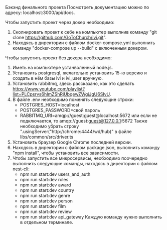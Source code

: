 Бэкэнд финального проекта
Посмотреть документацию можно по адресу: localhost:3000/api/docs.

Чтобы запустить проект через докер необходимо:
1. Сколнировать проект к себе на компьютер выполнив команду "git clone https://github.com/GoToChurch/ivi.git".
2. Находясь в директории с файлом docker-compose.yml выполнить команду "docker-compose up --build" с включенным докером.

Чтобы запустить проект без докера необходимо:
1. Иметь на компьютере устанволенный node.js.
2. Установить postgresql, желательно установить 15-ю версию и создать в нём базы ivi и ivi_user вручную.
3. Установить rabbitmq, здесь рассказано, как это сделать https://www.youtube.com/playlist?list=PLCpsrvs6hImZShRjUbqewZWgjJgU6SIvU.
4. В файле .env необходимо поменять следующие строки:
     - POSTGRES_HOST=localhost
     - POSTGRES_PASSWORD=свой пароль
     - RABBITMQ_URI=amqp://guest:guest@localhost:5672 или если не подключается, то amqp://guest:guest@127.0.0.1:5672
   Также необходимо убрать строку ".usingServer("http://chrome:4444/wd/hub)" в файле libs/common/src/driver.ts
5. Установить браузер Google Chrome последней версии.
6. Находясь в директории с файлом package.json, выполнить команду "npm install", чтобы установить все зависимости. 
7. Чтобы запустить все микросервисы, необходимо поочередно выполнить следующие команды, находясь в директории с файлом nest-cli:
     - npm run start:dev users_and_auth 
     - npm run start:dev roles 
     - npm run start:dev award 
     - npm run start:dev country 
     - npm run start:dev genre 
     - npm run start:dev person 
     - npm run start:dev film 
     - npm run start:dev review 
     - npm run start:dev api_gateway
   Каждую команду нужно выполнить в отдельном терминале.